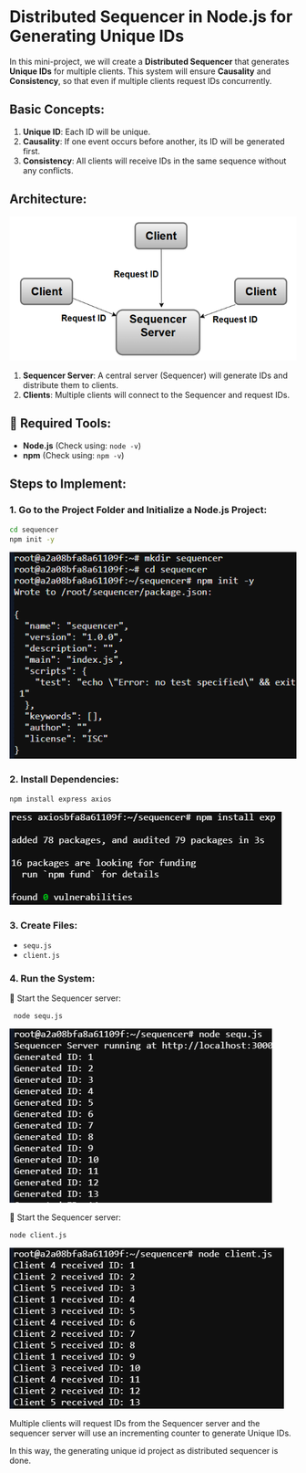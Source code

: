 # Distributed Sequencer in Node.js for Generating Unique IDs

In this mini-project, we will create a **Distributed Sequencer** that generates **Unique IDs** for multiple clients. This system will ensure **Causality** and **Consistency**, so that even if multiple clients request IDs concurrently.

## **Basic Concepts**:

1. **Unique ID**: Each ID will be unique.
2. **Causality**: If one event occurs before another, its ID will be generated first.
3. **Consistency**: All clients will receive IDs in the same sequence without any conflicts.

## **Architecture**:
![Distributed Sequencer Architecture](images/Archi.png)

1. **Sequencer Server**: A central server (Sequencer) will generate IDs and distribute them to clients.
2. **Clients**: Multiple clients will connect to the Sequencer and request IDs.

## 🔹 Required Tools:
- **Node.js** (Check using: `node -v`)
- **npm** (Check using: `npm -v`)

## **Steps to Implement**:

### 1. **Go to the Project Folder and Initialize a Node.js Project:**

```bash
cd sequencer
npm init -y
```
![Alt Text](images/INIT.png)


### 2. **Install Dependencies:**
```bash
npm install express axios
```
![Alt Text](images/npm.png)

### 3. **Create Files:**
- `sequ.js`
- `client.js`

### 4. **Run the System**:

   🚀 Start the Sequencer server: 
   ```bash
    node sequ.js   
   ```

   ![Alt Text](images/sequ_rlst.png) 
     
  🚀 Start the Sequencer server: 
   ```bash
node client.js   
   ```

   ![Alt Text](images/clnt_rslt.png) 
     
Multiple clients will request IDs from the Sequencer server and the sequencer server will use an incrementing counter to generate Unique IDs.

In this way, the generating unique id project as distributed sequencer is done.

